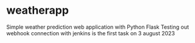# weatherapp
Simple weather prediction web application with Python Flask
Testing out webhook connection with jenkins is the first task on 3 august 2023
